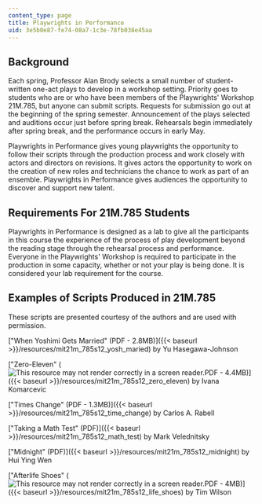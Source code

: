 ```yaml
---
content_type: page
title: Playwrights in Performance
uid: 3e5b0e87-fe74-08a7-1c3e-78fb038e45aa
---
```


Background
----------

Each spring, Professor Alan Brody selects a small number of student-written one-act plays to develop in a workshop setting. Priority goes to students who are or who have been members of the Playwrights' Workshop 21M.785, but anyone can submit scripts. Requests for submission go out at the beginning of the spring semester. Announcement of the plays selected and auditions occur just before spring break. Rehearsals begin immediately after spring break, and the performance occurs in early May.

Playwrights in Performance gives young playwrights the opportunity to follow their scripts through the production process and work closely with actors and directors on revisions. It gives actors the opportunity to work on the creation of new roles and technicians the chance to work as part of an ensemble. Playwrights in Performance gives audiences the opportunity to discover and support new talent.

Requirements For 21M.785 Students
---------------------------------

Playwrights in Performance is designed as a lab to give all the participants in this course the experience of the process of play development beyond the reading stage through the rehearsal process and performance. Everyone in the Playwrights' Workshop is required to participate in the production in some capacity, whether or not your play is being done. It is considered your lab requirement for the course.

Examples of Scripts Produced in 21M.785
---------------------------------------

These scripts are presented courtesy of the authors and are used with permission.

["When Yoshimi Gets Married" (PDF - 2.8MB)]({{< baseurl >}}/resources/mit21m_785s12_yosh_maried) by Yu Hasegawa-Johnson

["Zero-Eleven" (![This resource may not render correctly in a screen reader.](/images/inacessible.gif)PDF - 4.4MB)]({{< baseurl >}}/resources/mit21m_785s12_zero_eleven) by Ivana Komarcevic

["Times Change" (PDF - 1.3MB)]({{< baseurl >}}/resources/mit21m_785s12_time_change) by Carlos A. Rabell

["Taking a Math Test" (PDF)]({{< baseurl >}}/resources/mit21m_785s12_math_test) by Mark Velednitsky

["Midnight" (PDF)]({{< baseurl >}}/resources/mit21m_785s12_midnight) by Hui Ying Wen

["Afterlife Shoes" (![This resource may not render correctly in a screen reader.](/images/inacessible.gif)PDF - 4MB)]({{< baseurl >}}/resources/mit21m_785s12_life_shoes) by Tim Wilson